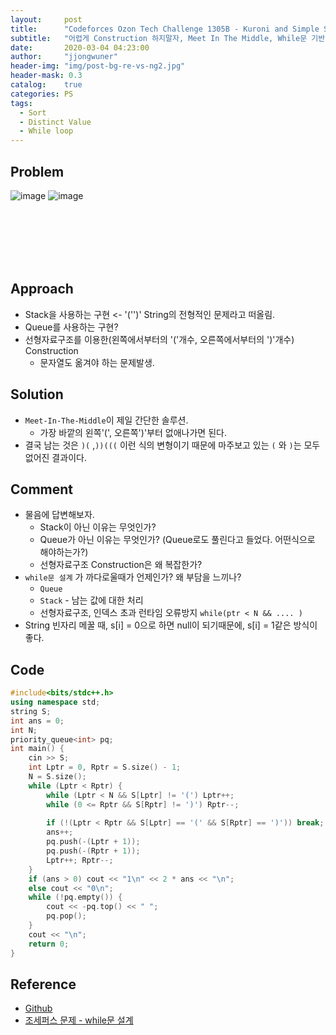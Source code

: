 ```yaml
---
layout:     post
title:      "Codeforces Ozon Tech Challenge 1305B - Kuroni and Simple Strings"
subtitle:   "어렵게 Construction 하지말자, Meet In The Middle, While문 기반 Constructure"
date:       2020-03-04 04:23:00
author:     "jjongwuner"
header-img: "img/post-bg-re-vs-ng2.jpg"
header-mask: 0.3
catalog:    true
categories: PS
tags:
  - Sort
  - Distinct Value
  - While loop
---
```


## Problem
![image](https://user-images.githubusercontent.com/16419202/75814003-58a6d580-5dd4-11ea-8d9f-ab879a491cc6.png)
![image](https://user-images.githubusercontent.com/16419202/75814025-63616a80-5dd4-11ea-8a93-12e0e0db4405.png)

<br><br><br><br><br>
## Approach
- Stack을 사용하는 구현 <- '('')' String의 전형적인 문제라고 떠올림.
- Queue를 사용하는 구현?
- 선형자료구조를 이용한(왼쪽에서부터의 '('개수, 오른쪽에서부터의 ')'개수) Construction
  - 문자열도 옮겨야 하는 문제발생. 
 
## Solution
- `Meet-In-The-Middle`이 제일 간단한 솔루션.
  - 가장 바깥의 왼쪽'(', 오른쪽')'부터 없애나가면 된다. 
- 결국 남는 것은 `)(` ,`))(((` 이런 식의 변형이기 때문에 마주보고 있는 `(` 와 `)`는 모두 없어진 결과이다. 
  
## Comment
- 물음에 답변해보자.
  - Stack이 아닌 이유는 무엇인가?
  - Queue가 아닌 이유는 무엇인가? (Queue로도 풀린다고 들었다. 어떤식으로 해야하는가?)
  - 선형자료구조 Construction은 왜 복잡한가? 
- `while문 설계` 가 까다로울때가 언제인가? 왜 부담을 느끼나?
  - `Queue`
  - `Stack` - 남는 값에 대한 처리
  - 선형자료구조, 인덱스 초과 런타임 오류방지 `while(ptr < N && .... )`
- String 빈자리 메꿀 때, s[i] = 0으로 하면 null이 되기때문에, s[i] = 1같은 방식이 좋다.  

## Code
```cpp
#include<bits/stdc++.h>
using namespace std;
string S;
int ans = 0;
int N;
priority_queue<int> pq;
int main() {
	cin >> S;
	int Lptr = 0, Rptr = S.size() - 1;
	N = S.size();
	while (Lptr < Rptr) {
		while (Lptr < N && S[Lptr] != '(') Lptr++;
		while (0 <= Rptr && S[Rptr] != ')') Rptr--;
		
		if (!(Lptr < Rptr && S[Lptr] == '(' && S[Rptr] == ')')) break;
		ans++;
		pq.push(-(Lptr + 1)); 
		pq.push(-(Rptr + 1));
		Lptr++; Rptr--;
	}
	if (ans > 0) cout << "1\n" << 2 * ans << "\n";
	else cout << "0\n";
	while (!pq.empty()) {
		cout << -pq.top() << " ";
		pq.pop();
	}
	cout << "\n";
	return 0;
}
```

## Reference
- [Github](https://github.com/jongwuner/ps-study/blob/master/exercise/Codeforce/1305B.cpp)
- [조세퍼스 문제 - while문 설계]()